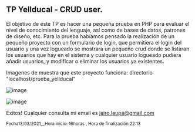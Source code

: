 ## TP Yellducal - CRUD user.

El objetivo de este TP es hacer una pequeña prueba en PHP para evaluar el nivel de conocimiento del lenguaje, así como de bases de datos, patrones de diseño, etc.
Para la prueba habíamos pensado la realización de un pequeño proyecto con un formulario de login, que permitiera el login del usuario y una vez logueado se mostrara un pequeño crud donde se listaran los usuarios que hay en el sistema y cualquier usuario logueado pudiera añadir usuarios, y modificar o eliminar los usuarios ya existentes.
<br>

Imagenes de muestra que este proyecto funciona: directorio "localhost/prueba_yellducal"

![image](https://user-images.githubusercontent.com/10655693/111054151-da4e2c00-8448-11eb-8ad4-baee5d3f8890.png)

![image](https://user-images.githubusercontent.com/10655693/111054132-bbe83080-8448-11eb-9138-b1d928050410.png)

Éxitos!
Cualquier consulta mi email es jairo.laupa@gmail.com

<small>Fecha13/03/2021__Hora inicio: 16horas , Hora de finalización:22:13</small>
